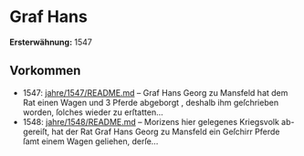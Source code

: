 # Graf Hans

**Ersterwähnung:** 1547

## Vorkommen
- 1547: [jahre/1547/README.md](../jahre/1547/README.md) – Graf Hans Georg zu Mansfeld hat dem Rat einen
Wagen und 3 Pferde abgeborgt , deshalb ihm geſchrieben
worden, ſolches wieder zu erſtatten...
- 1548: [jahre/1548/README.md](../jahre/1548/README.md) – Morizens hier gelegenes Kriegsvolk ab-
gereiſt, hat der Rat Graf Hans Georg zu Mansfeld ein
Geſchirr Pferde ſamt einem Wagen geliehen, derſe...

